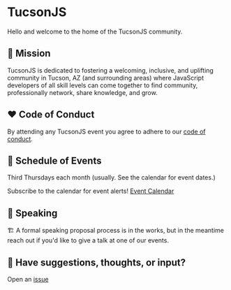 # TucsonJS
Hello and welcome to the home of the TucsonJS community.

## 🎯 Mission
TucsonJS is dedicated to fostering a welcoming, inclusive, and uplifting community in Tucson, AZ (and surrounding areas) where JavaScript developers of all skill levels can come together to find community, professionally network, share knowledge, and grow.

## ❤️ Code of Conduct
By attending any TucsonJS event you agree to adhere to our [code of conduct](https://github.com/TucsonJS/.github/blob/main/profile/CONDUCT.md).

## 📅 Schedule of Events
Third Thursdays each month (usually. See the calendar for event dates.)

Subscribe to the calendar for event alerts!
[Event Calendar](https://lu.ma/tucsonjs)

## 🎤 Speaking 
🏗️ A formal speaking proposal process is in the works, but in the meantime reach out if you'd like to give a talk at one of our events.

## 💬 Have suggestions, thoughts, or input?
Open an [issue](https://github.com/TucsonJS/.github/issues)
